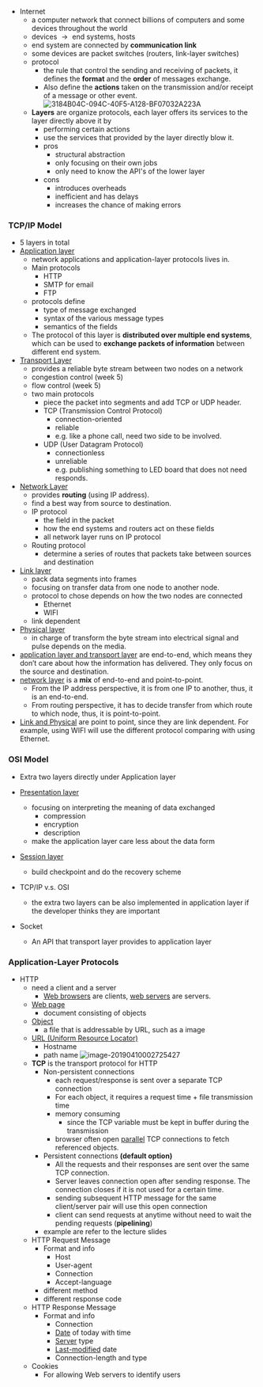 - Internet
  - a computer network that connect billions of computers and some devices throughout the world
  - devices $\rightarrow​$ end systems, hosts
  - end system are connected  by  **communication link** 
  - some devices are packet switches (routers, link-layer switches)
  - protocol
    -  the rule that control the sending and receiving of packets, it defines the **format** and the **order** of messages exchange.
    - Also define the **actions** taken on the transmission and/or receipt of a message or other event.
      ![3184B04C-094C-40F5-A128-BF07032A223A](assets/3184B04C-094C-40F5-A128-BF07032A223A.png)
  - **Layers** are organize protocols, each layer offers its services to the layer directly above it by
    - performing certain actions
    - use the services that provided by the layer directly blow it.
    - pros
      - structural abstraction
      - only focusing on their own jobs
      - only need to know the API's of the lower layer
    - cons
      - introduces overheads
      - inefficient and has delays
      - increases the chance of making errors



### TCP/IP Model

- 5 layers in total
- <u>Application layer</u>
  - network applications and application-layer protocols lives in.
  - Main protocols
    - HTTP
    - SMTP for email
    - FTP
  - protocols define
    - type of message exchanged
    - syntax of the various message types
    - semantics of the fields
  - The protocol of this layer is **distributed over multiple end systems**, which can be used to **exchange packets of information** between different end system.
- <u>Transport Layer</u>
  - provides a reliable byte stream between two nodes on a network
  - congestion control (week 5)
  - flow control (week 5)
  - two main protocols
    - piece the packet into segments and add TCP or UDP header.
    - TCP (Transmission Control Protocol)
      - connection-oriented
      - reliable
      - e.g. like a phone call, need two side to be involved.
    - UDP (User Datagram Protocol)
      - connectionless
      - unreliable
      - e.g. publishing something to LED board that does not need responds.
- <u>Network Layer</u>
  - provides **routing** (using IP address).
  - find a best way from source to destination.
  - IP protocol
    - the field in the packet
    - how the end systems and routers act on these fields
    - all network layer runs on IP protocol
  - Routing protocol
    - determine a series of routes that packets take between sources and destination
- <u>Link layer</u>
  - pack data segments into frames
  - focusing on transfer data from one node to another node.
  - protocol to chose depends on how the two nodes are connected
    - Ethernet
    - WIFI
  - link dependent
- <u>Physical layer</u>
  - in charge of transform the byte stream into electrical signal and pulse depends on the media.  
- <u>application layer and  transport layer</u> are end-to-end, which means they don’t care about how the information has delivered. They only focus on the source and destination.
- <u>network layer</u> is a **mix** of end-to-end and point-to-point. 
  - From the IP address perspective, it is from one IP to another, thus, it is an end-to-end. 
  - From routing perspective, it has to decide transfer from which route to which node, thus, it is point-to-point.
- <u>Link and Physical</u> are point to point, since they are link dependent. For example, using WIFI will use the different protocol comparing with using Ethernet.



### OSI Model

- Extra two layers directly under Application layer
- <u>Presentation layer</u>
  - focusing on interpreting the meaning of data exchanged
    - compression
    - encryption
    - description
  - make the application layer care less about the data form
- <u>Session layer</u>
  - build checkpoint and do the recovery scheme

- TCP/IP v.s. OSI
  - the extra two layers can be also implemented in application layer if the developer thinks they are important
- Socket
  - An API that transport layer provides to application layer



### Application-Layer Protocols

- HTTP
  - need a client and a server
    - <u>Web browsers</u> are clients, <u>web servers</u> are servers.
  - <u>Web page</u>
    - document consisting of objects
  - <u>Object</u>
    - a file that is addressable by URL, such as a image
  - <u>URL (Uniform Resource Locator)</u>
    - Hostname
    - path name
      ![image-20190410002725427](assets/image-20190410002725427.png)
  - **TCP** is the transport protocol for HTTP
    - Non-persistent connections
      - each request/response is sent over a separate TCP connection
      - For each object, it requires a request time + file transmission time
      - memory consuming
        -  since the TCP variable must be kept in buffer during the transmission
      - browser often open <u>parallel</u> TCP connections to fetch referenced objects.
    - Persistent connections **(default option)**
      - All the requests and their responses are sent over the same TCP connection.
      - Server leaves connection open after sending response. The connection closes if it is not used for a certain time.
      - sending subsequent HTTP message for the same client/server pair will use this open connection
      - client can send requests at anytime without need to wait the pending requests (**pipelining**)
    - example are refer to the lecture slides
  - HTTP Request Message
    - Format and info
      - Host
      - User-agent
      - Connection
      - Accept-language
    - different method
    - different response code
  - HTTP Response Message
    - Format and info
      - Connection
      - <u>Date</u> of today with time
      - <u>Server</u> type
      - <u>Last-modified</u> date
      - Connection-length and type
  - Cookies
    - For allowing Web servers to identify users
